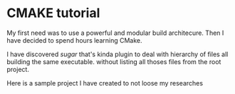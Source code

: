 CMAKE tutorial
=============

My first need was to use a powerful and modular build architecure.
Then I have decided to spend hours learning CMake.

I have discovered *sugar* that's kinda plugin to deal with hierarchy of files all building the same executable. without listing all thoses files from the root project.

Here is a sample project I have created to not loose my researches
